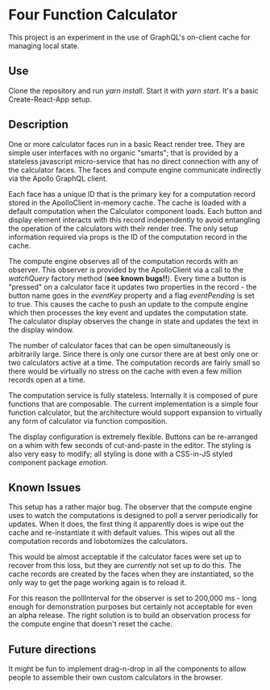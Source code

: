 # Four Function Calculator

This project is an experiment in the use of GraphQL's on-client cache for managing local state.

## Use

Clone the repository and run _yarn install_. Start it with _yarn start_. It's a basic Create-React-App setup.

## Description

One or more calculator faces run in a basic React render tree. They are simple user interfaces with no organic "smarts"; that is provided by a stateless javascript micro-service that has no direct connection with any of the calculator faces. The faces and compute engine communicate indirectly via the Apollo GraphQL client.

Each face has a unique ID that is the primary key for a computation record stored in the ApolloClient in-memory cache. The cache is loaded with a default computation when the Calculator component loads. Each button and display element interacts with this record independently to avoid entangling the operation of the calculators with their render tree. The only setup information required via props is the ID of the computation record in the cache.

The compute engine observes all of the computation records with an observer. This observer is provided by
the ApolloClient via a call to the _watchQuery_ factory method (**see known bugs!!**). Every time a button is "pressed" on a calculator face it updates two properties in the record - the button name goes in the _eventKey_ property and a flag _eventPending_ is set to true. This causes the cache to push an update to the compute engine which then processes the key event and updates the computation state. The calculator display observes the change in state and updates the text in the display window.

The number of calculator faces that can be open simultaneously is arbitrarily large. Since there is only one cursor there are at best only one or two calculators active at a time. The computation records are fairly small so there would be virtually no stress on the cache with even a few million records open at a time.

The computation service is fully stateless. Internally it is composed of pure functions that are composable. The current implementation is a simple four function calculator, but the architecture would support expansion to virtually any form of calculator via function composition.

The display configuration is extremely flexible. Buttons can be re-arranged on a whim with few seconds of cut-and-paste in the editor. The styling is also very easy to modify; all styling is done with a CSS-in-JS styled component package _emotion_.

## Known Issues

This setup has a rather major bug. The observer that the compute engine uses to watch the computations is designed to poll a server periodically for updates. When it does, the first thing it apparently does is wipe out the cache and re-instantiate it with default values. This wipes out all the computation records and lobotomizes the calculators.

This would be almost acceptable if the calculator faces were set up to recover from this loss, but they are _currently_ not set up to do this. The cache records are created by the faces when they are instantiated, so the only way to get the page working again is to reload it.

For this reason the pollInterval for the observer is set to 200,000 ms - long enough for demonstration purposes but certainly not acceptable for even an alpha release. The right solution is to build an observation process for the compute engine that doesn't reset the cache.

## Future directions

It might be fun to implement drag-n-drop in all the components to allow people to assemble their own custom calculators in the browser.

